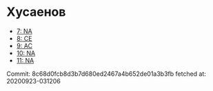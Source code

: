 # Хусаенов
- [7: NA](7.md)
- [8: CE](8.md)
- [9: AC](9.md)
- [10: NA](10.md)
- [11: NA](11.md)

Commit: 8c68d0fcb8d3b7d680ed2467a4b652de01a3b3fb
 fetched at: 20200923-031206
